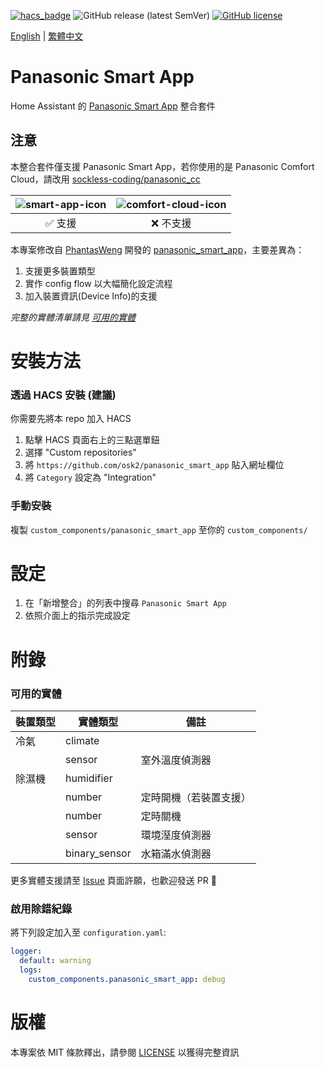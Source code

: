 [![hacs_badge](https://img.shields.io/badge/HACS-Custom-orange.svg?style=for-the-badge)](https://github.com/custom-components/hacs)
![GitHub release (latest SemVer)](https://img.shields.io/github/v/release/osk2/panasonic_smart_app?style=for-the-badge)
[![GitHub license](https://img.shields.io/github/license/osk2/panasonic_smart_app?style=for-the-badge)](https://github.com/osk2/panasonic_smart_app/blob/master/LICENSE)

[English](README.md) | [繁體中文](README-zh.md)

# Panasonic Smart App

Home Assistant 的 [Panasonic Smart App](https://play.google.com/store/apps/details?id=com.panasonic.smart&hl=zh_TW&gl=US) 整合套件

## 注意

本整合套件僅支援 Panasonic Smart App，若你使用的是 Panasonic Comfort Cloud，請改用 [sockless-coding/panasonic_cc](https://github.com/sockless-coding/panasonic_cc)

| ![smart-app-icon](https://raw.githubusercontent.com/osk2/panasonic_smart_app/master/assets/smart-app-icon.png) | ![comfort-cloud-icon](https://raw.githubusercontent.com/osk2/panasonic_smart_app/master/assets/comfort-cloud-icon.png) |
| :------------------------------------------------------------------------------------------------------------: | :--------------------------------------------------------------------------------------------------------------------: |
|                                                    ✅ 支援                                                     |                                                       ❌ 不支援                                                        |

本專案修改自 [PhantasWeng](https://github.com/PhantasWeng/) 開發的 [panasonic_smart_app](https://github.com/PhantasWeng/panasonic_smart_app)，主要差異為：

1. 支援更多裝置類型
2. 實作 config flow 以大幅簡化設定流程
3. 加入裝置資訊(Device Info)的支援

_完整的實體清單請見 [可用的實體](#可用的實體)_

# 安裝方法

### 透過 HACS 安裝 (建議)

你需要先將本 repo 加入 HACS

1. 點擊 HACS 頁面右上的三點選單鈕
2. 選擇 "Custom repositories"
3. 將 `https://github.com/osk2/panasonic_smart_app` 貼入網址欄位
4. 將 `Category` 設定為 "Integration"

### 手動安裝

複製 `custom_components/panasonic_smart_app` 至你的 `custom_components/`

# 設定

1. 在「新增整合」的列表中搜尋 `Panasonic Smart App`
2. 依照介面上的指示完成設定

# 附錄

### 可用的實體

| 裝置類型 | 實體類型      | 備註                   |
| -------- | ------------- | ---------------------- |
| 冷氣     | climate       |                        |
|          | sensor        | 室外溫度偵測器         |
| 除濕機   | humidifier    |                        |
|          | number        | 定時開機（若裝置支援） |
|          | number        | 定時關機               |
|          | sensor        | 環境溼度偵測器         |
|          | binary_sensor | 水箱滿水偵測器         |

更多實體支援請至 [Issue](https://github.com/osk2/panasonic_smart_app/issues) 頁面許願，也歡迎發送 PR 💪

### 啟用除錯紀錄

將下列設定加入至 `configuration.yaml`:

```yaml
logger:
  default: warning
  logs:
    custom_components.panasonic_smart_app: debug
```

# 版權

本專案依 MIT 條款釋出，請參閱 [LICENSE](LICENSE) 以獲得完整資訊
